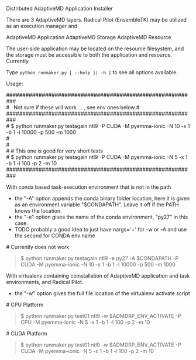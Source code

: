 
Distributed AdaptiveMD Application Installer

There are 3 AdaptiveMD layers. Radical Pilot (EnsembleTK)  may be utilized as 
an execution manager and 

AdaptiveMD Application
AdaptiveMD Storage
AdaptiveMD Resource

The user-side application may be located on the resource filesystem, and the 
storage must be accessible to both the application and resource. Currently


Type `python runmaker.py [ --help || -h ]` to see all options available.



Usage: 

\###########################################################  
\#   Not sure if these will work ... , see env ones below  #  
\###########################################################  
\#  $ python runmaker.py testagain ntl9 -P CUDA -M pyemma-ionic -N 10 -x 1 -b 1 -l 10000 -p 500 -m 1000  
\#  
\#  
\# # This one is good for very short tests  
\#  $ python runmaker.py testagain ntl9 -P CUDA -M pyemma-ionic -N 5 -x 1 -b 1 -l 100 -p 2 -m 10  
\###########################################################  

 With conda based task-execution environment that is not in the path
  - the "-A" option appends the conda binary folder location, here it is given as an
    environment variable "$CONDAPATH". Leave it off if the PATH knows the location.  
  - the "-e" option gives the name of the conda environment, "py27" in this case.  
  - TODO probably a good idea to just have nargs='+' for -w or -A and use the second for CONDA env name
  
 \# Currently does not work
 > $ python runmaker.py testagain ntl9 -e py27 -A $CONDAPATH -P CUDA -M pyemma-ionic -N 10 -x 1 -b 1 -l 10000 -p 500 -m 1000


 With virtualenv containing coinstallation of AdaptiveMD application and task environments, and Radical Pilot.
  - the "-w" option gives the full file location of the virtualenv activate script

 \# CPU Platform
 > $ python runmaker.py test01 ntl9 -w $ADMDRP_ENV_ACTIVATE -P CPU -M pyemma-ionic -N 5 -x 1 -b 1 -l 100 -p 2 -m 10

 \# CUDA Platform
 > $ python runmaker.py test01 ntl9 -w $ADMDRP_ENV_ACTIVATE -P CUDA -M pyemma-ionic -N 5 -x 1 -b 1 -l 100 -p 2 -m 10


